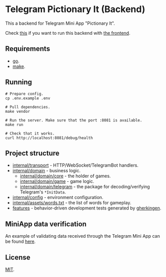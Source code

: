# Telegram Pictionary It (Backend)

This a backend for Telegram Mini App "Pictionary It".

Check [this](https://github.com/hedhyw/telegram-pictionary-it) if you want to run this backend with [the frontend](https://github.com/hedhyw/telegram-pictionary-it-frontend).

## Requirements

- [go](https://go.dev/doc/install).
- [make](https://en.wikipedia.org/wiki/Make_(software)).

## Running

```shell
# Prepare config.
cp .env.example .env

# Pull dependencies.
make vendor

# Run the server. Make sure that the port :8081 is available.
make run

# Check that it works.
curl http://localhost:8081/debug/health
```

## Project structure

- [internal/transport](internal/transport) - HTTP/WebSocket/TelegramBot handlers.
- [internal/domain](internal/domain) - business logic.
    - [internal/domain/core](internal/domain/core) - the holder of games.
    - [internal/domain/game](internal/domain/game) - game logic.
    - [internal/domain/telegram](internal/domain/telegram) - the package for decoding/verifying Telegram's `*InitData`.
- [internal/config](internal/config) - environment configuration.
- [internal/assets/words.txt](internal/assets/words.txt) - the list of words for gameplay.
- [features](features) - behavior-driven development tests generated by [gherkingen](https://github.com/hedhyw/gherkingen).

## MiniApp data verification

An example of validating data received through the Telegram Mini App can be found [here](internal/domain/telegram/telegram.go).

## License

[MIT](./LICENSE).
